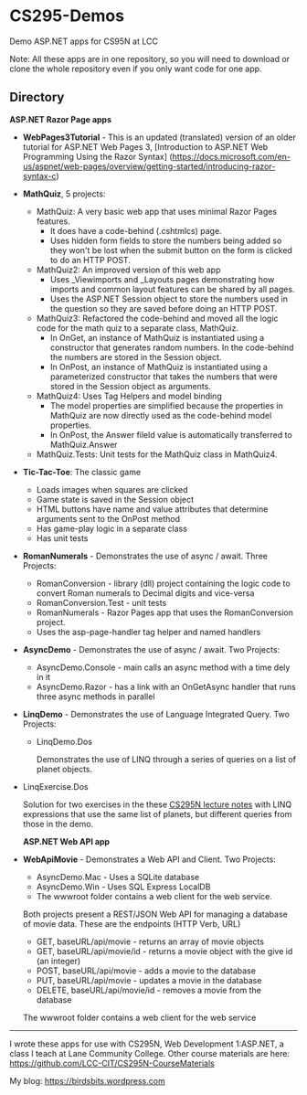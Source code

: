 # CS295-Demos
Demo ASP.NET apps for CS95N at LCC

Note: All these apps are in one repository, so you will
need to download or clone the whole repository even if you
only want code for one app.

## Directory

__ASP.NET Razor Page apps__
* __WebPages3Tutorial__ - This is an updated (translated) version of an older tutorial for ASP.NET Web Pages 3, 
  [Introduction to ASP.NET Web Programming Using the Razor Syntax]
  (https://docs.microsoft.com/en-us/aspnet/web-pages/overview/getting-started/introducing-razor-syntax-c)
  
* __MathQuiz__, 5 projects:
  * MathQuiz: A very basic web app that uses minimal Razor Pages features.
     * It does have a code-behind (.cshtmlcs) page.
     * Uses hidden form fields to store the numbers being added so they won't be lost when the submit button on the form is clicked to do an HTTP POST.
  * MathQuiz2: An improved version of this web app
     * Uses _Viewimports and _Layouts pages demonstrating how imports and common layout features can be shared by all pages.
     * Uses the ASP.NET Session object to store the numbers used in the question so they are saved before doing an HTTP POST.
  * MathQuiz3: Refactored the code-behind and moved all the logic code for the math quiz to a separate class, MathQuiz.
     * In OnGet, an instance of MathQuiz is instantiated using a constructor that generates random numbers. In the code-behind the numbers are stored in the Session object.
     * In OnPost, an instance of MathQuiz is instantiated using a parameterized constructor that takes the numbers that were stored in the Session object as arguments.
  * MathQuiz4: Uses Tag Helpers and model binding
     * The model properties are simplified because the properties in MathQuiz are now directly used as the code-behind model properties.
     * In OnPost, the Answer fileld value is automatically transferred to MathQuiz.Answer
  * MathQuiz.Tests: Unit tests for the MathQuiz class in MathQuiz4.

* __Tic-Tac-Toe__: The classic game
  * Loads images when squares are clicked
  * Game state is saved in the Session object
  * HTML buttons have name and value attributes that determine arguments sent to the OnPost method
  * Has game-play logic in a separate class
  * Has unit tests

* __RomanNumerals__ - Demonstrates the use of async / await. Three Projects:
    * RomanConversion - library (dll) project containing the logic code to convert Roman numerals to Decimal digits and vice-versa
    * RomanConversion.Test - unit tests
    * RomanNumerals - Razor Pages app that uses the RomanConversion project.
     * Uses the asp-page-handler tag helper and named handlers

* __AsyncDemo__ - Demonstrates the use of async / await.
  Two Projects:
  * AsyncDemo.Console - main calls an async method with a time dely in it
  * AsyncDemo.Razor - has a link with an OnGetAsync handler that runs three async methods in parallel

* __LinqDemo__ - Demonstrates the use of Language Integrated Query.
  Two Projects:
  * LinqDemo.Dos
    
    Demonstrates the use of LINQ through a series of queries on a list of planet objects.
    
* LinqExercise.Dos
    
  Solution for two exercises in the these [CS295N lecture notes](https://lcc-cit.github.io/CS295N-CourseMaterials/LectureNotes/CS295N-LN-WK10-D1-SeedData+LINQ.html) with LINQ expressions that use the same list of planets, but different queries from those in the demo.
  
  __ASP.NET Web API app__
  
* __WebApiMovie__ - Demonstrates a Web API and Client.
  Two Projects:
  * AsyncDemo.Mac - Uses a SQLite database
  * AsyncDemo.Win - Uses SQL Express LocalDB
  * The wwwroot folder contains a web client for the web service.

  Both projects present a REST/JSON Web API for managing a database of movie data. These are the endpoints (HTTP Verb, URL)
  * GET, baseURL/api/movie - returns an array of movie objects
  * GET, baseURL/api/movie/id - returns a movie object with the give id (an integer)
  * POST, baseURL/api/movie - adds a movie to the database
  * PUT, baseURL/api/movie - updates a movie in the database
  * DELETE, baseURL/api/movie/id - removes a movie from the database

  The wwwroot folder contains a web client for the web service

----

I wrote these apps for use with CS295N, Web Development 1:ASP.NET, a class I teach at Lane Community College. Other course materials are here: <https://github.com/LCC-CIT/CS295N-CourseMaterials>

My blog:
<https://birdsbits.wordpress.com>
